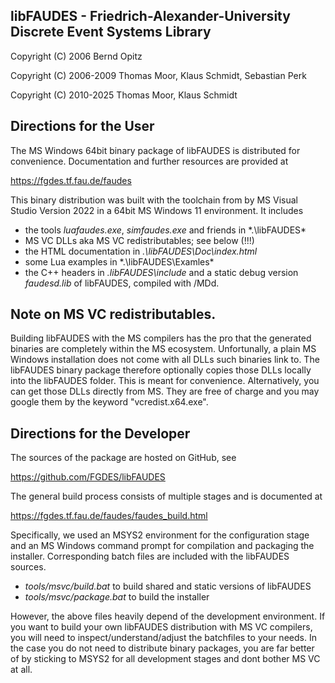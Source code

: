 
## libFAUDES - Friedrich-Alexander-University Discrete Event Systems Library

Copyright (C) 2006 Bernd Opitz

Copyright (C) 2006-2009 Thomas Moor, Klaus Schmidt, Sebastian Perk

Copyright (C) 2010-2025 Thomas Moor, Klaus Schmidt


## Directions for the User

The MS Windows 64bit binary package of libFAUDES is distributed for
convenience. Documentation and further resources are provided at

https://fgdes.tf.fau.de/faudes

This binary distribution was built with the toolchain from by MS Visual Studio
Version 2022 in a 64bit MS Windows 11 environment. It includes

- the tools *luafaudes.exe*, *simfaudes.exe* and friends in *.\libFAUDES\*
- MS VC DLLs aka MS VC redistributables; see below (!!!)
- the HTML documentation in *.\libFAUDES\Doc\index.html*
- some Lua examples in *.\libFAUDES\Examles\*
- the C++ headers in *.libFAUDES\include* and a static debug version
  *faudesd.lib* of libFAUDES, compiled with /MDd. 


## Note on MS VC redistributables.

Building libFAUDES with the MS compilers has the pro that the generated binaries
are completely within the MS ecosystem. Unfortunally, a plain MS Windows installation
does not come with all DLLs such binaries link to. The libFAUDES binary package therefore
optionally copies those DLLs locally into the libFAUDES folder. This is meant for
convenience. Alternatively, you can get those DLLs directly from MS. They are free
of charge and you may google them by the keyword "vcredist.x64.exe".


## Directions for the Developer

The sources of the package are hosted on GitHub, see

https://github.com/FGDES/libFAUDES

The general build process consists of multiple stages and is documented at

https://fgdes.tf.fau.de/faudes/faudes_build.html

Specifically, we used an MSYS2 environment for the configuration stage and an
MS Windows command prompt for compilation and packaging the installer. Corresponding
batch files are included with the libFAUDES sources.

- *tools/msvc/build.bat* to build shared and static versions of libFAUDES
- *tools/msvc/package.bat* to build the installer

However, the above files heavily depend of the development environment. If you want
to build your own libFAUDES distribution with MS VC compilers, you will need to
inspect/understand/adjust the batchfiles to your needs. In the case you do
not need to distribute binary packages, you are far better of by sticking to MSYS2
for all development stages and dont bother MS VC at all.


 
